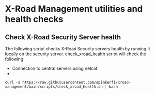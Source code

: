 # X-Road Management utilities and health checks

## Check X-Road Security Server health
The following script checks X-Road Security servers health by running it locally on the security server.
check_xroad_health script will check the following
- Connection to central servers using netcat
-
```shell
curl -s https://raw.githubusercontent.com/opinkerfi/xroad-management/main/scripts/check_xroad_health.sh | bash
```

